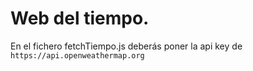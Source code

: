 # Web del tiempo.

En el fichero fetchTiempo.js deberás poner la api key de `https://api.openweathermap.org`
